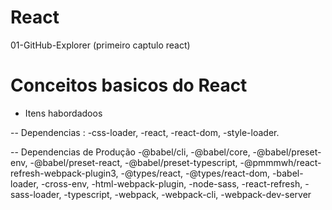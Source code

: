 # React
01-GitHub-Explorer (primeiro captulo react)


# Conceitos basicos do React

- Itens habordadoos

 -- Dependencias :
    -css-loader,
    -react,
    -react-dom,
    -style-loader.

--  Dependencias de Produção
    -@babel/cli,
    -@babel/core,
    -@babel/preset-env,
    -@babel/preset-react,
    -@babel/preset-typescript,
    -@pmmmwh/react-refresh-webpack-plugin3,
    -@types/react,
    -@types/react-dom,
    -babel-loader,
    -cross-env,
    -html-webpack-plugin,
    -node-sass,
    -react-refresh,
    -sass-loader,
    -typescript,
    -webpack,
    -webpack-cli,
    -webpack-dev-server